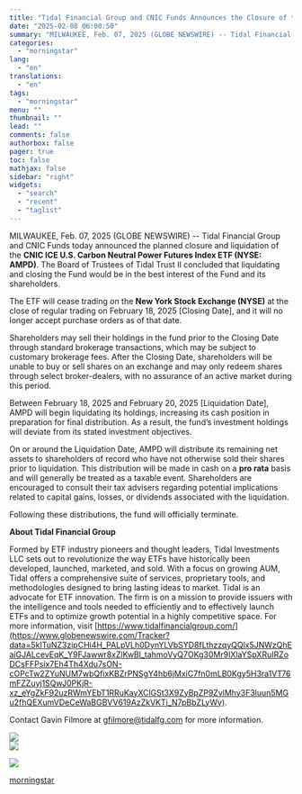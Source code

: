 ```yaml
---
title: "Tidal Financial Group and CNIC Funds Announces the Closure of the CNIC ICE U.S. Carbon Neutral Power Futures Index ETF (NYSE: AMPD)"
date: "2025-02-08 06:00:50"
summary: "MILWAUKEE, Feb. 07, 2025 (GLOBE NEWSWIRE) -- Tidal Financial Group and CNIC Funds today announced the planned closure and liquidation of the CNIC ICE U.S. Carbon Neutral Power Futures Index ETF (NYSE: AMPD). The Board of Trustees of Tidal Trust II concluded that liquidating and closing the Fund would be..."
categories:
  - "morningstar"
lang:
  - "en"
translations:
  - "en"
tags:
  - "morningstar"
menu: ""
thumbnail: ""
lead: ""
comments: false
authorbox: false
pager: true
toc: false
mathjax: false
sidebar: "right"
widgets:
  - "search"
  - "recent"
  - "taglist"
---
```


MILWAUKEE, Feb. 07, 2025 (GLOBE NEWSWIRE) -- Tidal Financial Group and CNIC Funds today announced the planned closure and liquidation of the **CNIC ICE U.S. Carbon Neutral Power Futures Index ETF (NYSE: AMPD)**. The Board of Trustees of Tidal Trust II concluded that liquidating and closing the Fund would be in the best interest of the Fund and its shareholders.

The ETF will cease trading on the **New York Stock Exchange (NYSE)** at the close of regular trading on February 18, 2025 [Closing Date], and it will no longer accept purchase orders as of that date.

Shareholders may sell their holdings in the fund prior to the Closing Date through standard brokerage transactions, which may be subject to customary brokerage fees. After the Closing Date, shareholders will be unable to buy or sell shares on an exchange and may only redeem shares through select broker-dealers, with no assurance of an active market during this period.

Between February 18, 2025 and February 20, 2025 [Liquidation Date], AMPD will begin liquidating its holdings, increasing its cash position in preparation for final distribution. As a result, the fund’s investment holdings will deviate from its stated investment objectives.

On or around the Liquidation Date, AMPD will distribute its remaining net assets to shareholders of record who have not otherwise sold their shares prior to liquidation. This distribution will be made in cash on a **pro rata** basis and will generally be treated as a taxable event. Shareholders are encouraged to consult their tax advisers regarding potential implications related to capital gains, losses, or dividends associated with the liquidation.

Following these distributions, the fund will officially terminate.

**About Tidal Financial Group**

Formed by ETF industry pioneers and thought leaders, Tidal Investments LLC sets out to revolutionize the way ETFs have historically been developed, launched, marketed, and sold. With a focus on growing AUM, Tidal offers a comprehensive suite of services, proprietary tools, and methodologies designed to bring lasting ideas to market. Tidal is an advocate for ETF innovation. The firm is on a mission to provide issuers with the intelligence and tools needed to efficiently and to effectively launch ETFs and to optimize growth potential in a highly competitive space. For more information, visit [https://www.tidalfinancialgroup.com/](https://www.globenewswire.com/Tracker?data=5kITuNZ3zipCHi4H_PALpVLh0DynYLVbSYD8fLthzzqyQQlx5JNWzQhEaiGJALcevEqK_Y9FJawwr8xZlKwBl_tahmoVyQ7OKg30Mr9IXlaYSpXRuIRZoDCsFFPsix7Eh4Th4Xdu7sON-cOPcTw2ZYuNUM7wbQfixKBZrPNSgY4hb6jMxiC7fn0mLB0Kgy5H3ra1VT76mFZZuyj1SQwJ0PKjR-xz_eYgZkF92uzRWmYEbT1RRuKayXClGSt3X9ZyBpZP9ZvlMhy3F3luun5MGu2fhQEXumVDeCeWaBGBVV619AzZkVKTj_N7pBbZLyWy).

Contact Gavin Filmore at [gfilmore@tidalfg.com](https://www.globenewswire.com/Tracker?data=CaYpzLjCwO9WilLuy1yBwombLWG2-n98IOh9JehyN8gjp4KePKQ3jb4rLH0LS9UlPVwxASQ1KRpe33QBy0fXHIV4g7S5Bz6gEUSBaFQBRG8=) for more information.

 ![](https://www.globenewswire.com/newsroom/ti?nf=OTM1NTE3MiM2NzQxNzU2IzIyMTAxNTU=)   
 ![](https://ml.globenewswire.com/media/MGRlZjE2ZDAtZjkwNy00ZDVhLWFiMzAtYjc5MzQ4N2YzOTI4LTEyMjE3MDg=/tiny/Tidal-Financial-Group.png)

 [![](https://ml.globenewswire.com/media/5c7bf607-1064-49fc-bad0-ac6ad43f4cdc/small/tidal-dark-opt-png.png)](https://www.globenewswire.com/NewsRoom/AttachmentNg/5c7bf607-1064-49fc-bad0-ac6ad43f4cdc)

[morningstar](https://www.morningstar.com/news/globe-newswire/9355172/tidal-financial-group-and-cnic-funds-announces-the-closure-of-the-cnic-ice-us-carbon-neutral-power-futures-index-etf-nyse-ampd)
